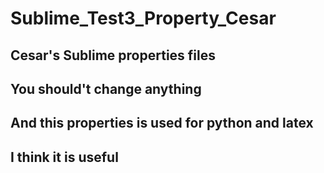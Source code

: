 # Sublime_Test3_Property_Cesar
## Cesar's Sublime properties files
## You should't change anything
## And this properties is used for python and latex
## I think it is useful
